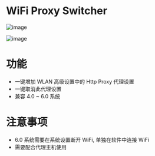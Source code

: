 # WiFi Proxy Switcher

 ![image](https://github.com/M3oM3oBug/WiFiProxySwitcher/raw/master/img1.png)

 ![image](https://github.com/M3oM3oBug/WiFiProxySwitcher/raw/master/img2.png)

# 功能
* 一键增加 WLAN 高级设置中的 Http Proxy 代理设置
* 一键取消此代理设置
* 兼容 4.0 ~ 6.0 系统

# 注意事项
* 6.0 系统需要在系统设置断开 WiFi, 单独在软件中连接 WiFi
* 需要配合代理主机使用
